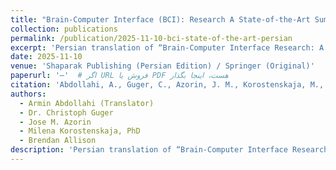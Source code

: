 ```yaml
---
title: "Brain-Computer Interface (BCI): Research A State-of-the-Art Summary 12 — Persian Translation"
collection: publications
permalink: /publication/2025-11-10-bci-state-of-the-art-persian
excerpt: 'Persian translation of “Brain-Computer Interface Research: A State-of-the-Art Summary (Volume 12)”, providing an accessible overview of BCI advancements for Persian-speaking researchers and students.'
date: 2025-11-10
venue: 'Shaparak Publishing (Persian Edition) / Springer (Original)'
paperurl: '—'  # اگر URL فروش یا PDF هست، اینجا بگذار
citation: 'Abdollahi, A., Guger, C., Azorin, J. M., Korostenskaja, M., Allison, B. (2025). "Brain-Computer Interface (BCI): Research A State-of-the-Art Summary 12 — Persian Translation." <i>Shaparak Publishing / Springer</i>.'
authors:
  - Armin Abdollahi (Translator)
  - Dr. Christoph Guger
  - Jose M. Azorin
  - Milena Korostenskaja, PhD
  - Brendan Allison
description: 'Persian translation of “Brain-Computer Interface Research: A State-of-the-Art Summary (Volume 12)”, originally published by Springer as part of the SpringerBriefs in Electrical and Computer Engineering series. This edition, translated by Armin Abdollahi, provides an accessible overview of the latest advancements in brain-computer interface (BCI) research, bridging neuroscience and artificial intelligence for Persian-speaking researchers and students.'
---
```

